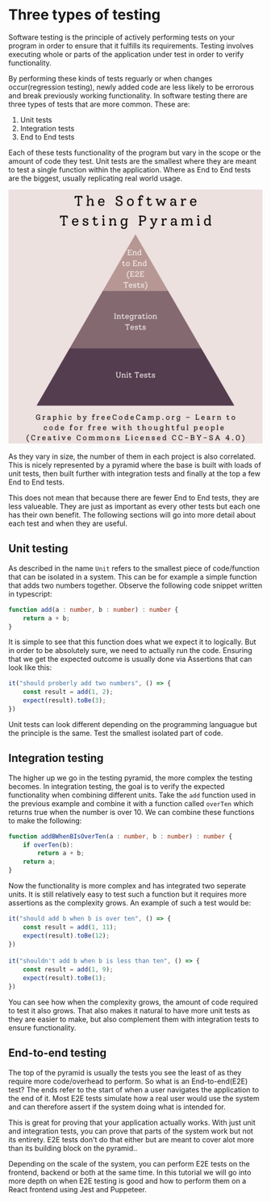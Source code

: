 # Three types of testing

Software testing is the principle of actively performing tests on your program in order to ensure that it fulfills its requirements. Testing involves executing whole or parts of the application under test in order to verify functionality. 

By performing these kinds of tests reguarly or when changes occur(regression testing), newly added code are less likely to be errorous and break previously working functionality. In software testing there are three types of tests that are more common. These are:

1. Unit tests
2. Integration tests
3. End to End tests

Each of these tests functionality of the program but vary in the scope or the amount of code they test. Unit tests are the smallest where they are meant to test a single function within the application. Where as End to End tests are the biggest, usually replicating real world usage. 

![Three types of testing](./assets/threeTypesOfTesting.png)

As they vary in size, the number of them in each project is also correlated. This is nicely represented by a pyramid where the base is built with loads of unit tests, then built further with integration tests and finally at the top a few End to End tests.

This does not mean that because there are fewer End to End tests, they are less valueable. They are just as important as every other tests but each one has their own benefit. The following sections will go into more detail about each test and when they are useful.


## Unit testing

As described in the name `Unit` refers to the smallest piece of code/function that can be isolated in a system. This can be for example a simple function that adds two numbers together. Observe the following code snippet written in typescript:

```typescript
function add(a : number, b : number) : number {
    return a + b;
}
```

It is simple to see that this function does what we expect it to logically. But in order to be absolutely sure, we need to actually run the code. Ensuring that we get the expected outcome is usually done via Assertions that can look like this:

```typescript
it("should proberly add two numbers", () => {
    const result = add(1, 2);
    expect(result).toBe(3);
})
```

Unit tests can look different depending on the programming languague but the principle is the same. Test the smallest isolated part of code.


## Integration testing

The higher up we go in the testing pyramid, the more complex the testing becomes. In integration testing, the goal is to verify the expected functionality when combining different units. Take the `add` function used in the previous example and combine it with a function called `overTen` which returns true when the number is over 10. We can combine these functions to make the following:

```typescript
function addBWhenBIsOverTen(a : number, b : number) : number {
    if overTen(b):
        return a + b;
    return a;
}
```

Now the functionality is more complex and has integrated two seperate units. It is still relatively easy to test such a function but it requires more assertions as the complexity grows. An example of such a test would be:

```typescript
it("should add b when b is over ten", () => {
    const result = add(1, 11);
    expect(result).toBe(12);
})

it("shouldn't add b when b is less than ten", () => {
    const result = add(1, 9);
    expect(result).toBe(1);
}) 
```

You can see how when the complexity grows, the amount of code required to test it also grows. That also makes it natural to have more unit tests as they are easier to make, but also complement them with integration tests to ensure functionality.


## End-to-end testing

The top of the pyramid is usually the tests you see the least of as they require more code/overhead to perform. So what is an End-to-end(E2E) test? The ends refer to the start of when a user navigates the application to the end of it. Most E2E tests simulate how a real user would use the system and can therefore assert if the system doing what is intended for.

This is great for proving that your application actually works. With just unit and integration tests, you can prove that parts of the system work but not its entirety. E2E tests don't do that either but are meant to cover alot more than its building block on the pyramid..

Depending on the scale of the system, you can perform E2E tests on the frontend, backend or both at the same time. In this tutorial we will go into more depth on when E2E testing is good and how to perform them on a React frontend using Jest and Puppeteer.
